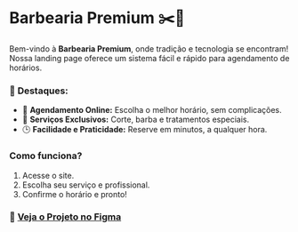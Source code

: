 # Barbearia Premium ✂️🧔

Bem-vindo à **Barbearia Premium**, onde tradição e tecnologia se encontram! Nossa landing page oferece um sistema fácil e rápido para agendamento de horários.

### 🌟 **Destaques:**
- 📅 **Agendamento Online:** Escolha o melhor horário, sem complicações.
- 💈 **Serviços Exclusivos:** Corte, barba e tratamentos especiais.
- 🕒 **Facilidade e Praticidade:** Reserve em minutos, a qualquer hora.

### Como funciona?
1. Acesse o site.
2. Escolha seu serviço e profissional.
3. Confirme o horário e pronto!

### 🔗 [Veja o Projeto no Figma](https://www.figma.com/proto/S07QzuzsNqdRqm6YQsCJI2/Barber-Web?page-id=0%3A1&node-id=6-5&starting-point-node-id=6%3A5&t=tEA6kIIyq1fxDKao-1)

